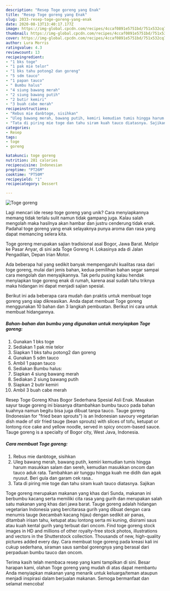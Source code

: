 ```yaml
---
description: "Resep Toge goreng yang Enak"
title: "Resep Toge goreng yang Enak"
slug: 2033-resep-toge-goreng-yang-enak
date: 2020-08-13T13:40:17.177Z
image: https://img-global.cpcdn.com/recipes/4ccaf0891e5751bd/751x532cq70/toge-goreng-foto-resep-utama.jpg
thumbnail: https://img-global.cpcdn.com/recipes/4ccaf0891e5751bd/751x532cq70/toge-goreng-foto-resep-utama.jpg
cover: https://img-global.cpcdn.com/recipes/4ccaf0891e5751bd/751x532cq70/toge-goreng-foto-resep-utama.jpg
author: Lura Morris
ratingvalue: 4.3
reviewcount: 13
recipeingredient:
- "1 bks toge"
- "1 pak mie telor"
- "1 bks tahu potong2 dan goreng"
- "5 sdm tauco"
- "1 papan tauco"
- " Bumbu halus"
- "4 siung bawang merah"
- "2 siung bawang putih"
- "2 butir kemiri"
- "3 buah cabe merah"
recipeinstructions:
- "Rebus mie danbtoge, sisihkan"
- "Uleg bawang merah, bawang putih, kemiri kemudian tumis hingga harum masukkan salam dan sereh, kemudian masukkan oncom dan tauco aduk rata. Tambahkan air tunggu hingga kuah me didih dan agak nyusut. Beri gula dan garam cek rasa.."
- "Tata di piring mie toge dan tahu siram kuah tauco diatasnya. Sajikan"
categories:
- Resep
tags:
- toge
- goreng

katakunci: toge goreng 
nutrition: 281 calories
recipecuisine: Indonesian
preptime: "PT26M"
cooktime: "PT50M"
recipeyield: "1"
recipecategory: Dessert

---
```



![Toge goreng](https://img-global.cpcdn.com/recipes/4ccaf0891e5751bd/751x532cq70/toge-goreng-foto-resep-utama.jpg)

Lagi mencari ide resep toge goreng yang unik? Cara menyiapkannya memang tidak terlalu sulit namun tidak gampang juga. Kalau salah mengolah maka hasilnya akan hambar dan justru cenderung tidak enak. Padahal toge goreng yang enak selayaknya punya aroma dan rasa yang dapat memancing selera kita.

Toge goreng merupakan sajian tradisional asal Bogor, Jawa Barat. Melipir ke Pasar Anyar, di sini ada Toge Goreng H. Lokasinya ada di Jalan Pengadilan, Depan Irian Motor.

Ada beberapa hal yang sedikit banyak mempengaruhi kualitas rasa dari toge goreng, mulai dari jenis bahan, kedua pemilihan bahan segar sampai cara mengolah dan menyajikannya. Tak perlu pusing kalau hendak menyiapkan toge goreng enak di rumah, karena asal sudah tahu triknya maka hidangan ini dapat menjadi sajian spesial.


Berikut ini ada beberapa cara mudah dan praktis untuk membuat toge goreng yang siap dikreasikan. Anda dapat membuat Toge goreng menggunakan 10 bahan dan 3 langkah pembuatan. Berikut ini cara untuk membuat hidangannya.

<!--inarticleads1-->

##### Bahan-bahan dan bumbu yang digunakan untuk menyiapkan Toge goreng:

1. Gunakan 1 bks toge
1. Sediakan 1 pak mie telor
1. Siapkan 1 bks tahu potong2 dan goreng
1. Gunakan 5 sdm tauco
1. Ambil 1 papan tauco
1. Sediakan  Bumbu halus:
1. Siapkan 4 siung bawang merah
1. Sediakan 2 siung bawang putih
1. Siapkan 2 butir kemiri
1. Ambil 3 buah cabe merah


Resep Toge Goreng Khas Bogor Sederhana Spesial Asli Enak. Masakan sayur tauge goreng ini biasanya ditambahkan bumbu tauco pada bahan kuahnya namun begitu bisa juga dibuat tanpa tauco. Tauge goreng (Indonesian for &#34;fried bean sprouts&#34;) is an Indonesian savoury vegetarian dish made of stir fried tauge (bean sprouts) with slices of tofu, ketupat or lontong rice cake and yellow noodle, served in spicy oncom-based sauce. Tauge goreng is a specialty of Bogor city, West Java, Indonesia. 

<!--inarticleads2-->

##### Cara membuat Toge goreng:

1. Rebus mie danbtoge, sisihkan
1. Uleg bawang merah, bawang putih, kemiri kemudian tumis hingga harum masukkan salam dan sereh, kemudian masukkan oncom dan tauco aduk rata. Tambahkan air tunggu hingga kuah me didih dan agak nyusut. Beri gula dan garam cek rasa..
1. Tata di piring mie toge dan tahu siram kuah tauco diatasnya. Sajikan


Toge goreng merupakan makanan yang khas dari Sunda, makanan ini berbumbu kacang serta memiliki cita rasa yang gurih dan merupakan salah satu makanan yang khas dari jawa barat. Tauge goreng adalah hidangan vegetarian Indonesia yang bercitarasa gurih yang dibuat dengan cara menumis tauge (kecambah kacang hijau) dengan sedikit air panas, ditambah irisan tahu, ketupat atau lontong serta mi kuning, disirami saus atau kuah kental gurih yang terbuat dari oncom. Find toge goreng stock images in HD and millions of other royalty-free stock photos, illustrations and vectors in the Shutterstock collection. Thousands of new, high-quality pictures added every day. Cara membuat toge goreng pada kreasi kali ini cukup sederhana, siraman saus sambal gorengnya yang berasal dari perpaduan bumbu tauco dan oncom. 

Terima kasih telah membaca resep yang kami tampilkan di sini. Besar harapan kami, olahan Toge goreng yang mudah di atas dapat membantu Anda menyiapkan makanan yang menarik untuk keluarga/teman ataupun menjadi inspirasi dalam berjualan makanan. Semoga bermanfaat dan selamat mencoba!
